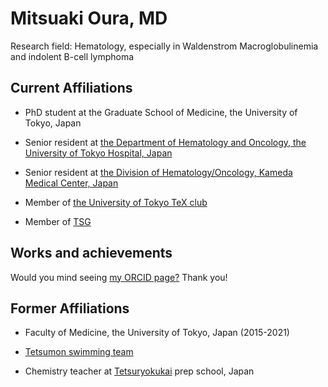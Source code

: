 # Mitsuaki Oura, MD

Research field: Hematology, especially in Waldenstrom Macroglobulinemia and indolent B-cell lymphoma

## Current Affiliations

- PhD student at the Graduate School of Medicine, the University of Tokyo, Japan

- Senior resident at [the Department of Hematology and Oncology, the University of Tokyo Hospital, Japan](https://www.u-tokyo-hemat.com/)

- Senior resident at [the Division of Hematology/Oncology, Kameda Medical Center, Japan](https://medical.kameda.com/general/medi_services/index_17.html)

- Member of [the University of Tokyo TeX club](https://ut-tex.org/)

- Member of [TSG](https://tsg.ne.jp/)

## Works and achievements

Would you mind seeing [my ORCID page?](https://orcid.org/0000-0002-4907-4647) Thank you!

## Former Affiliations

- Faculty of Medicine, the University of Tokyo, Japan (2015-2021)

- [Tetsumon swimming team](https://tetsumonswim.com/)

- Chemistry teacher at [Tetsuryokukai](https://www.tetsuryokukai.co.jp/) prep school, Japan